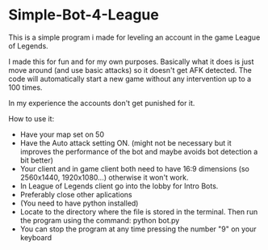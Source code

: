 # Simple-Bot-4-League

This is a simple program i made for leveling an account in the game League of Legends. 

I made this for fun and for my own purposes. Basically what it does is just move around (and use basic attacks) so it doesn't get AFK detected. The code will automatically start a new game without any intervention up to a 100 times.

In my experience the accounts don't get punished for it.

How to use it:
- Have your map set on 50
- Have the Auto attack setting ON. (might not be necessary but it improves the performance of the bot and maybe avoids bot detection a bit better)
- Your client and in game client both need to have 16:9 dimensions (so 2560x1440, 1920x1080...) otherwise it won't work.
- In League of Legends client go into the lobby for Intro Bots.
- Preferably close other aplications
- (You need to have python installed) 
- Locate to the directory where the file is stored in the terminal. Then run the program using the command:  python bot.py
- You can stop the program at any time pressing the number "9" on your keyboard
